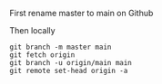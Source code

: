 First rename master to main on Github

Then locally
```
git branch -m master main
git fetch origin
git branch -u origin/main main
git remote set-head origin -a
```
